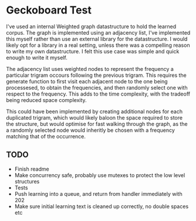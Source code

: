 # Geckoboard Test

I've used an internal Weighted graph datastructure to hold the learned corpus.
The graph is implemented using an adjacency list, I've implemented this myself rather than use an external library for the datastructure. I would likely opt for a library in a real setting, unless there was a compelling reason to write my own datastructure. I felt this use case was simple and quick enough to write it myself.

The adjacency list uses weighted nodes to represent the frequency a particular trigram occours following the previous trigram.
This requires the generate function to first visit each adjacent node to the one being processesed, to obtain the frequencies, and then randomly select one with respect to the frequency. This adds to the time complexity, with the tradeoff being reduced space complexity.

This could have been implemented by creating additional nodes for each duplicated trigram, which would likely baloon the space required to store the structure, but would optimise for fast walking through the graph, as the a randomly selected node would inheritly be chosen with a frequency matching that of the occurrence.

## TODO

- Finish readme
- Make concurrency safe, probably use mutexes to protect the low level structures
- Tests
- Push learning into a queue, and return from handler immediately with 202
- Make sure initial learning text is cleaned up correctly, no double spaces etc

